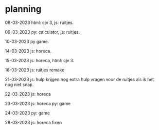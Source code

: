 # planning

08-03-2023
html: cjv 3,
js: ruitjes.

09-03-2023
py: calculator,
js: ruitjes.

10-03-2023
py game.

14-03-2023
js: horeca.

15-03-2023
js: horeca,
html: cjv 3.

16-03-2023
js: ruitjes remake

21-03-2023
js: hulp krijgen.nog extra hulp vragen voor de ruitjes als ik het nog niet snap.

22-03-2023
js: horeca

23-03-2023
js: horeca
py: game

24-03-2023
py: game

28-03-2023
js: horeca fixen
